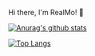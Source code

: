 Hi there, I'm RealMo! 👋

[![Anurag's github stats](https://github-readme-stats.vercel.app/api?username=RealMoMo&count_private=true&show_icons=true)](https://github.com/anuraghazra/github-readme-stats)

[![Top Langs](https://github-readme-stats.vercel.app/api/top-langs/?username=RealMoMo)](https://github.com/anuraghazra/github-readme-stats)